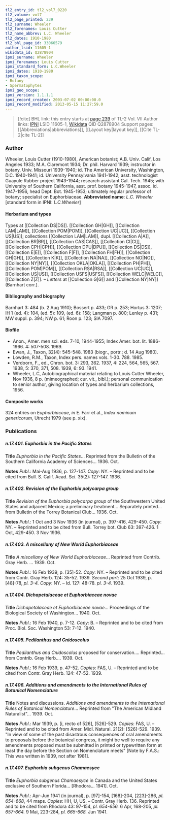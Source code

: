 ```yaml
---
tl2_entry_id: tl2_vol7_0220
tl2_volume: vol7
tl2_page_printed: 239
tl2_surname: Wheeler
tl2_forenames: Louis Cutter
tl2_name_abbrev: L.C. Wheeler
tl2_dates: 1910-1980
tl2_bhl_page_id: 33066579
author_lsid: 11605-1
wikidata_id: Q2878904
ipni_surname: Wheeler
ipni_forenames: Louis Cutter
ipni_standard_form: L.C.Wheeler
ipni_dates: 1910-1980
ipni_taxon_scope: 
- Botany
- Spermatophytes
ipni_geo_scope: 
ipni_version: 1.1.1.1
ipni_record_created: 2003-07-02 00:00:00.0
ipni_record_modified: 2013-05-15 11:27:59.0
---
```


> [!cite] BHL link: this entry starts at [page 239](https://www.biodiversitylibrary.org/page/33066579) of TL-2 Vol. VII
> Author links: [IPNI](https://www.ipni.org/a/11605-1) LSID 11605-1, [Wikidata](https://www.wikidata.org/wiki/Q2878904) QID Q2878904
> Support pages: [[Abbreviations|abbreviations]], [[Layout key|layout key]], [[Cite TL-2|cite TL-2]]

### Author

Wheeler, Louis Cutter (1910-1980), American botanist; A.B. Univ. Calif, Los Angeles 1933; M.A. Claremont 1934; Dr. phil. Harvard 1939; instructor in botany, Univ. Missouri 1939-1940; id. The American University, Washington, D.C. 1940-1941; id. University Pennsylvania 1941-1942; asst. technologist Guayule Rubber project 1943-1944; research assistant Cal. Tech. 1945; with University of Southern California, asst. prof. botany 1945-1947, assoc. id. 1947-1956, head Dept. Bot. 1945-1953; ultimately regular professor of botany; specialist on Euphorbiaceae. 
**Abbreviated name**: *L.C. Wheeler* \[standard form in IPNI: *L.C.Wheeler*\]

#### Herbarium and types

Types at [[Collection DS|DS]]. [[Collection GH|GH]], [[Collection LAM|LAM]], [[Collection POM|POM]], [[Collection UC|UC]], [[Collection US|US]]; collections [[Collection LAM|LAM]], dupl. [[Collection A|A]], [[Collection BR|BR]], [[Collection CAS|CAS]], [[Collection CI|CI]], [[Collection CPH|CPH]], [[Collection DPU|DPU]], [[Collection DS|DS]], [[Collection E|E]], [[Collection F|F]], [[Collection FH|FH]], [[Collection GH|GH]], [[Collection K|K]], [[Collection NA|NA]], [[Collection NO|NO]], [[Collection NY|NY]], [[Collection OKLA|OKLA]], [[Collection PH|PH]], [[Collection POM|POM]], [[Collection RSA|RSA]], [[Collection UC|UC]], [[Collection US|US]], [[Collection USFS|USFS]], [[Collection WELC|WELC]], [[Collection Z|Z]]. – *Letters* at [[Collection G|G]] and [[Collection NY|NY]] (Barnhart corr.).

#### Bibliography and biography

Barnhart 3: 484 (b. 2 Aug 1910); Bossert p. 433; GR p. 253; Hortus 3: 1207; IH 1 (ed. 4): 104, (ed. 5): 109, (ed. 6): 158; Langman p. 800; Lenley p. 431; MW suppl. p. 394; NW p. 61; Roon p. 123; SIA 7097.

#### Biofile

- Anon., Amer. men sci. eds. 7-10, 1944-1955; Index Amer. bot. lit. 1886-1966. 4: 507-508. 1969.
- Ewan, J., Taxon, 32(4): 545-548. 1983 (biogr., portr.; d. 14 Aug 1980).
- Lowden, R.M., Taxon, Index pers. names vols. 1-30. 788. 1985.
- Verdoorn, F., ed., Chron. bot. 3: 293, 362. 1937, 4: 224, 564, 565, 567. 1938, 5: 370, 371, 508. 1939, 6: 93. 1941.
- Wheeler, L.C, Autobiographical material relating to Louis Cutter Wheeler, Nov 1936, 8 p. (mimeographed; cur. vit., bibl.); personal communication to senior author, giving location of types and herbarium collections, 1956.

#### Composite works

324 entries on *Euphorbiaceae, in* E. Farr et al., *Index nominum genericorum*, Utrecht 1979 (see p. xix).

### Publications

##### n.17.401. Euphorbia in the Pacific States

**Title**
*Euphorbia in the Pacific States*... Reprinted from the Bulletin of the Southern California Academy of Sciences... 1936. Oct.

**Notes**
*Publ*.: Mai-Aug 1936, p. 127-147. *Copy*: NY. – Reprinted and to be cited from Bull. S. Calif. Acad. Sci. 35(2): 127-147. 1936.

##### n.17.402. Revision of the Euphorbia polycarpa group

**Title**
*Revision of the Euphorbia polycarpa group* of the Southwestern United States and adjacent Mexico; a preliminary treatment... Separately printed... from Bulletin of the Torrey Botanical Club... 1936. Oct.

**Notes**
*Publ*.: 1 Oct and 3 Nov 1936 (in journal), p. 397-416, 429-450. *Copy*: NY. – Reprinted and to be cited from Bull. Torrey bot. Club 63: 397-426. 1 Oct, 429-450. 3 Nov 1936.

##### n.17.403. A miscellany of New World Euphorbiaceae

**Title**
*A miscellany of New World Euphorbiaceae*... Reprinted from Contrib. Gray Herb. ... 1939. Oct.

**Notes**
*Publ*.: 16 Feb 1939, p. \[35\]-52. *Copy*: NY. – Reprinted and to be cited from Contr. Gray Herb. 124: 35-52. 1939.
*Second part*: 25 Oct 1939, p. \[48\]-78, *pl. 3-4. Copy*: NY. – Id. 127: 48-78. *pl. 3-4.* 1939.

##### n.17.404. Dichapetalaceae et Euphorbiaceae novae

**Title**
*Dichapetalaceae et Euphorbiaceae novae*... Proceedings of the Biological Society of Washington... 1940. Oct.

**Notes**
*Publ*.: 16 Feb 1940, p. 7-12. *Copy*: B. – Reprinted and to be cited from Proc. Biol. Soc. Washington 53: 7-12. 1940.

##### n.17.405. Pedilanthus and Cnidoscolus

**Title**
*Pedilanthus and Cnidoscolus* proposed for conservation.... Reprinted... from Contrib. Gray Herb.... 1939. Oct.

**Notes**
*Publ*.: 16 Feb 1939, p. 47-52. *Copies*: FAS, U. – Reprinted and to be cited from Contr. Gray Herb. 124: 47-52. 1939.

##### n.17.406. Additions and amendments to the International Rules of Botanical Nomenclature

**Title**
Notes and discussions. *Additions and amendments to the International Rules of Botanical Nomenclature*... Reprinted from "The American Midland Naturalist"... 1939. Oct.

**Notes**
*Publ*.: Mar 1939, p. \[i, recto of 526\], \[526\]-529. *Copies*: FAS, U. – Reprinted and to be cited from Amer. Midl. Natural. 21(2): \[526\]-529. 1939. "In view of some of the past disastrous consequences of oral amendments to proposals before the botanical congress, it might be well to require any amendments proposed must be submitted in printed or typewritten form at least the day before the Section on Nomenclature meets" \[Note by F.A.S.: This was written in 1939, not after 1981\].

##### n.17.407. Euphorbia subgenus Chamaesyce

**Title**
*Euphorbia subgenus Chamaesyce* in Canada and the United States exclusive of Southern Florida... \[Rhodora... 1941\]. Oct.

**Notes**
*Publ*.: Apr-Jun 1941 (in journal), p. \[97\]-154, \[168\]-204, \[223\]-286, *pl. 654-668*, 44 maps.
*Copies*: HH, U, US. – Contr. Gray Herb. 136. Reprinted and to be cited from Rhodora 43: 97-154, *pl. 654-656.* 6 Apr, 168-205, *pl. 657-664.* 9 Mai, 223-284, *pl. 665-668.* Jun 1941.

